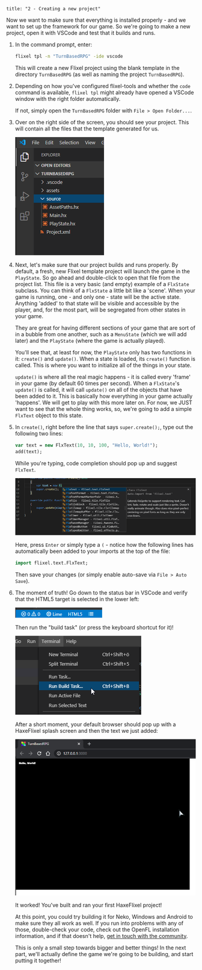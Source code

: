 ```
title: "2 - Creating a new project"
```

Now we want to make sure that everything is installed properly - and we want to set up the framework for our game. So we're going to make a new project, open it with VSCode and test that it builds and runs.

1. In the command prompt, enter:

	```bash
	flixel tpl -n "TurnBasedRPG" -ide vscode
	```

	This will create a new Flixel project using the blank template in the directory `TurnBasedRPG` (as well as naming the project `TurnBasedRPG`).

2. Depending on how you've configured flixel-tools and whether the `code` command is available, `flixel tpl` might already have opened a VSCode window with the right folder automatically.

	If not, simply open the `TurnBasedRPG` folder with `File > Open Folder...`.

3. Over on the right side of the screen, you should see your project. This will contain all the files that the template generated for us.

	![](../images/01_tutorial/vscode_files.png)

4. Next, let's make sure that our project builds and runs properly. By default, a fresh, new Flixel template project will launch the game in the `PlayState`. So go ahead and double-click to open that file from the project list.
	This file is a very basic (and empty) example of a `FlxState` subclass. You can think of a `FlxState` a little bit like a 'scene'. When your game is running, one - and only one - state will be the active state. Anything 'added' to that state will be visible and accessible by the player, and, for the most part, will be segregated from other states in your game.

	They are great for having different sections of your game that are sort of in a bubble from one another, such as a `MenuState` (which we will add later) and the `PlayState` (where the game is actually played).

	You'll see that, at least for now, the `PlayState` only has two functions in it: `create()` and `update()`. When a state is loaded, its `create()` function is called. This is where you want to initialize all of the things in your state.

	`update()` is where all the real magic happens - it is called every 'frame' in your game (by default 60 times per second). When a `FlxState`'s `update()` is called, it will call `update()` on all of the objects that have been added to it. This is basically how everything in your game actually 'happens'. We will get to play with this more later on.
	For now, we JUST want to see that the whole thing works, so, we're going to add a simple `FlxText` object to this state.

5. In `create()`, right before the line that says `super.create();`, type out the following two lines:

	```haxe
	var text = new FlxText(10, 10, 100, "Hello, World!");
	add(text);
	```

	While you're typing, code completion should pop up and suggest `FlxText`.

	![](../images/01_tutorial/flxtext_completion.png)

	Here, press `Enter` or simply type a `(` - notice how the following lines has automatically been added to your imports at the top of the file:

	```haxe
	import flixel.text.FlxText;
	```

	Then save your changes (or simply enable auto-save via `File > Auto Save`).

8. The moment of truth! Go down to the status bar in VSCode and verify that the HTML5 target is selected in the lower left:

	![](../images/01_tutorial/vscode_target_selection.png)

	Then run the "build task" (or press the keyboard shortcut for it)!
	
	![](../images/01_tutorial/vscode_run_build_task.png)

	After a short moment, your default browser should pop up with a HaxeFlixel splash screen and then the text we just added:

	![](../images/01_tutorial/browser_hello_world.png)

	It worked! You've built and ran your first HaxeFlixel project!

	At this point, you could try building it for Neko, Windows and Android to make sure they all work as well. If you run into problems with any of those, double-check your code, check out the OpenFL installation information, and if that doesn't help, [get in touch with the community](/documentation/community/).

	This is only a small step towards bigger and better things! In the next part, we'll actually define the game we're going to be building, and start putting it together!
